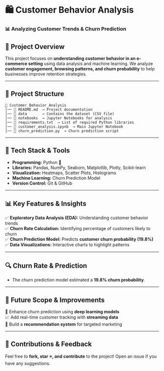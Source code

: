 # 🛍 Customer Behavior Analysis

### 📊 Analyzing Customer Trends & Churn Prediction


## 🚀 Project Overview
This project focuses on **understanding customer behavior in an e-commerce setting** using data analysis and machine learning. We analyze **customer engagement, browsing patterns, and churn probability** to help businesses improve retention strategies.

---

## 📂 Project Structure
```
📁 Customer_Behavior_Analysis  
│── 📄 README.md  → Project documentation  
│── 📂 data       → Contains the dataset (CSV file)  
│── 📂 notebooks  → Jupyter Notebooks for analysis  
│── 📄 requirements.txt  → List of required Python libraries  
│── 📄 customer_analysis.ipynb  → Main Jupyter Notebook  
│── 📄 churn_prediction.py  → Churn prediction script  
```

---

## 🔧 Tech Stack & Tools
- **Programming:** Python 🐍  
- **Libraries:** Pandas, NumPy, Seaborn, Matplotlib, Plotly, Scikit-learn  
- **Visualization:** Heatmaps, Scatter Plots, Histograms  
- **Machine Learning:** Churn Prediction Model  
- **Version Control:** Git & GitHub  

---

## 📊 Key Features & Insights
✅ **Exploratory Data Analysis (EDA):** Understanding customer behavior trends  
✅ **Churn Rate Calculation:** Identifying percentage of customers likely to churn  
✅ **Churn Prediction Model:** Predicts **customer churn probability (19.8%)**  
✅ **Data Visualizations:** Interactive charts to highlight patterns  

---

## 🔍 Churn Rate & Prediction
- The churn prediction model estimated a **19.8% churn probability**.  
---


## 📌 Future Scope & Improvements
🚀 Enhance churn prediction using **deep learning models**  
📈 Add real-time customer tracking with **streaming data**  
🎯 Build a **recommendation system** for targeted marketing  

---

## 🤝 Contributions & Feedback
Feel free to **fork, star ⭐, and contribute** to the project! Open an issue if you have any suggestions.
